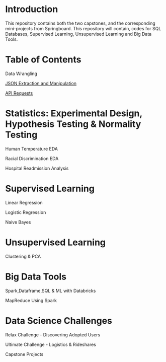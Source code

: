 # Introduction

This repository contains both the two capstones, and the corresponding mini-projects from Springboard. This repository will contain, codes for SQL Databases, Supervised Learning, Unsupervised Learning and Big Data Tools.


# Table of Contents

Data Wrangling

[JSON Extraction and Manipulation](https://github.com/dreamtx01/Springboard/blob/master/Folders/Mini-Projects/JSON_Project/sliderule_dsi_json_exercise.ipynb)

[API Requests](https://github.com/dreamtx01/Springboard/blob/master/Folders/Mini-Projects/API/api_data_wrangling_mini_project.ipynb)

# Statistics: Experimental Design, Hypothesis Testing & Normality Testing
Human Temperature EDA

Racial Discrimination EDA

Hospital Readmission Analysis

# Supervised Learning
Linear Regression

Logistic Regression

Naive Bayes

# Unsupervised Learning
Clustering & PCA

# Big Data Tools
Spark,Dataframe,SQL & ML with Databricks

MapReduce Using Spark

# Data Science Challenges
Relax Challenge - Discovering Adopted Users

Ultimate Challenge - Logistics & Rideshares


Capstone Projects






